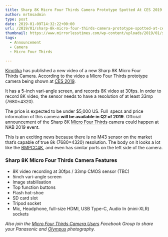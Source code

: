 ```yaml
---
title: Sharp 8K Micro Four Thirds Camera Prototype Spotted At CES 2019
author: mrtmsadmin
type: post
date: 2019-01-09T14:32:22+00:00
url: /2019/01/sharp-8k-micro-four-thirds-camera-prototype-spotted-at-ces-2019/
thumbnail: https://www.mirrorlesstimes.com/wp-content/uploads/2019/01/sharp-8k-micro-four-thirds-camera-development-announced.jpg
tags:
  - Announcement
  - Camera
  - Micro Four Thirds

---
```

[Kinotika][1] has published a new video of a new Sharp 8K Micro Four Thirds Camera. According to the video a Micro Four Thirds prototype camera being shown at [CES 2019][2].

It has a 5-inch vari-angle screen, and records 8K video at 30fps. In order to record 8K video, the sensor needs to have a resolution of at least 33mp (7680&#215;4320).

The price is expected to be under $5,000 US. Full  specs and price information of this camera **will be available in Q2 of 2019**. Official announcement of the Sharp 8K <a href="https://www.mirrorlesstimes.com/tag/micro-four-thirds/" target="_blank" rel="noopener">Micro Four Thirds</a> camera could happen at NAB 2019 event. <!--more-->

This is an exciting news because there is no M43 sensor on the market that’s capable of true 8k (7680×4320) resolution. The body on it looks a lot like the <a href="https://amzn.to/2CZ8bav" target="_blank" rel="noopener">BMPCC4K</a>, and even has similar ports on the left side of the camera.



### Sharp 8K Micro Four Thirds Camera Features

  * 8K video recording at 30fps / 33mp CMOS sensor (TBC)
  * 5inch vari-angle screen
  * Image stabilisation
  * Top function buttons
  * Flash hot-shoe
  * SD card slot
  * Tripod socket
  * Mic, Headphone, full-size HDMI, USB Type-C, Audio In (mini-XLR) sockets

_Also join the <a class="ext-link" title="" href="https://www.facebook.com/groups/858035244291979/" target="_blank" rel="external nofollow noopener">Micro Four Thirds Camera Users</a> Facebook Group to share your Panasonic and <a href="http://www.guidetocamera.com/products/olympus" target="_blank" rel="noopener">Olympus</a> photography._

 [1]: https://www.youtube.com/watch?v=algDFH8u9DA
 [2]: https://www.dailycameranews.com/tag/ces-2019/